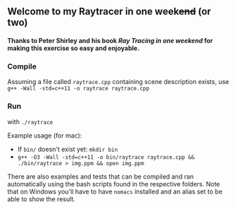 ## Welcome to my Raytracer in one week~~end~~ (or two)

#### Thanks to Peter Shirley and his book _Ray Tracing in one weekend_ for making this exercise so easy and enjoyable.

### Compile

Assuming a file called `raytrace.cpp` containing scene description exists, use
`g++ -Wall -std=c++11 -o raytrace raytrace.cpp`


### Run

with `./raytrace`

Example usage (for mac):

* If `bin/` doesn't exist yet: `mkdir bin`
* `g++ -O3 -Wall -std=c++11 -o bin/raytrace raytrace.cpp && ./bin/raytrace > img.ppm && open img.ppm`

There are also examples and tests that can be compiled and ran automatically using the bash scripts found in the respective folders.
Note that on Windows you'll have to have `nomacs` installed and an alias set to be able to show the result.

